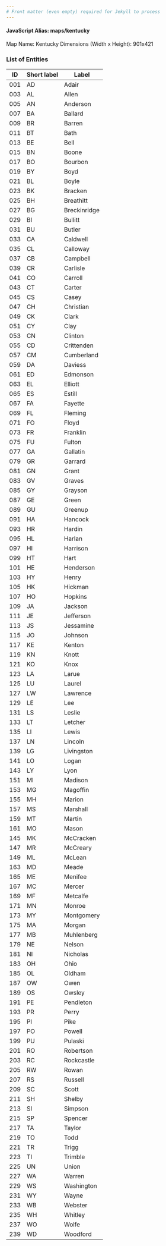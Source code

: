 ```yaml
---
# Front matter (even empty) required for Jekyll to process
---
```


#### JavaScript Alias: maps/kentucky

Map Name: Kentucky
Dimensions (Width x Height): 901x421





### List of Entities

ID | Short label | Label
---|---|---|
001|AD|Adair
003|AL|Allen
005|AN|Anderson
007|BA|Ballard
009|BR|Barren
011|BT|Bath
013|BE|Bell
015|BN|Boone
017|BO|Bourbon
019|BY|Boyd
021|BL|Boyle
023|BK|Bracken
025|BH|Breathitt
027|BG|Breckinridge
029|BI|Bullitt
031|BU|Butler
033|CA|Caldwell
035|CL|Calloway
037|CB|Campbell
039|CR|Carlisle
041|CO|Carroll
043|CT|Carter
045|CS|Casey
047|CH|Christian
049|CK|Clark
051|CY|Clay
053|CN|Clinton
055|CD|Crittenden
057|CM|Cumberland
059|DA|Daviess
061|ED|Edmonson
063|EL|Elliott
065|ES|Estill
067|FA|Fayette
069|FL|Fleming
071|FO|Floyd
073|FR|Franklin
075|FU|Fulton
077|GA|Gallatin
079|GR|Garrard
081|GN|Grant
083|GV|Graves
085|GY|Grayson
087|GE|Green
089|GU|Greenup
091|HA|Hancock
093|HR|Hardin
095|HL|Harlan
097|HI|Harrison
099|HT|Hart
101|HE|Henderson
103|HY|Henry
105|HK|Hickman
107|HO|Hopkins
109|JA|Jackson
111|JE|Jefferson
113|JS|Jessamine
115|JO|Johnson
117|KE|Kenton
119|KN|Knott
121|KO|Knox
123|LA|Larue
125|LU|Laurel
127|LW|Lawrence
129|LE|Lee
131|LS|Leslie
133|LT|Letcher
135|LI|Lewis
137|LN|Lincoln
139|LG|Livingston
141|LO|Logan
143|LY|Lyon
151|MI|Madison
153|MG|Magoffin
155|MH|Marion
157|MS|Marshall
159|MT|Martin
161|MO|Mason
145|MK|McCracken
147|MR|McCreary
149|ML|McLean
163|MD|Meade
165|ME|Menifee
167|MC|Mercer
169|MF|Metcalfe
171|MN|Monroe
173|MY|Montgomery
175|MA|Morgan
177|MB|Muhlenberg
179|NE|Nelson
181|NI|Nicholas
183|OH|Ohio
185|OL|Oldham
187|OW|Owen
189|OS|Owsley
191|PE|Pendleton
193|PR|Perry
195|PI|Pike
197|PO|Powell
199|PU|Pulaski
201|RO|Robertson
203|RC|Rockcastle
205|RW|Rowan
207|RS|Russell
209|SC|Scott
211|SH|Shelby
213|SI|Simpson
215|SP|Spencer
217|TA|Taylor
219|TO|Todd
221|TR|Trigg
223|TI|Trimble
225|UN|Union
227|WA|Warren
229|WS|Washington
231|WY|Wayne
233|WB|Webster
235|WH|Whitley
237|WO|Wolfe
239|WD|Woodford

